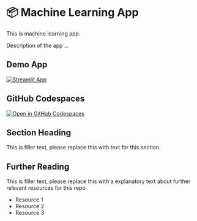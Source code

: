 # 📦 Machine Learning App

This is machine learning app.

Description of the app ...

## Demo App

[![Streamlit App](https://static.streamlit.io/badges/streamlit_badge_black_white.svg)](https://ym-machine_learning.streamlit.app/)

## GitHub Codespaces

[![Open in GitHub Codespaces](https://github.com/codespaces/badge.svg)](https://codespaces.new/streamlit/app-starter-kit?quickstart=1)

## Section Heading

This is filler text, please replace this with text for this section.

## Further Reading

This is filler text, please replace this with a explanatory text about further relevant resources for this repo
- Resource 1
- Resource 2
- Resource 3
